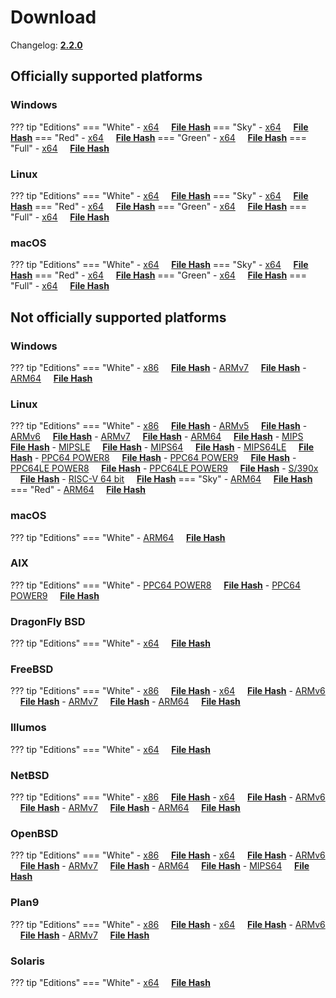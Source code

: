 # Download

Changelog: [**2.2.0**](../Changelog.md#220-_-october-11-2022)

## Officially supported platforms

### Windows

??? tip "Editions"
    === "White"
        - [x64](/dl/2.2.0/white/windows/dixer_amd64.exe) &nbsp;&nbsp;&nbsp; **<a href="/dl/2.2.0/white/windows/dixer_amd64_checksum.txt" target="_blank">File Hash</a>**
    === "Sky"
        - [x64](/dl/2.2.0/sky/windows/dixer_amd64.exe) &nbsp;&nbsp;&nbsp; **<a href="/dl/2.2.0/sky/windows/dixer_amd64_checksum.txt" target="_blank">File Hash</a>**
    === "Red"
        - [x64](/dl/2.2.0/red/windows/dixer_amd64.exe) &nbsp;&nbsp;&nbsp; **<a href="/dl/2.2.0/red/windows/dixer_amd64_checksum.txt" target="_blank">File Hash</a>**
    === "Green"
        - [x64](/dl/2.2.0/green/windows/dixer_amd64.exe) &nbsp;&nbsp;&nbsp; **<a href="/dl/2.2.0/green/windows/dixer_amd64_checksum.txt" target="_blank">File Hash</a>**
    === "Full"
        - [x64](/dl/2.2.0/full/windows/dixer_amd64.exe) &nbsp;&nbsp;&nbsp; **<a href="/dl/2.2.0/full/windows/dixer_amd64_checksum.txt" target="_blank">File Hash</a>**

### Linux

??? tip "Editions"
    === "White"
        - [x64](/dl/2.2.0/white/linux/dixer_amd64) &nbsp;&nbsp;&nbsp; **<a href="/dl/2.2.0/white/linux/dixer_amd64_checksum.txt" target="_blank">File Hash</a>**
    === "Sky"
        - [x64](/dl/2.2.0/sky/linux/dixer_amd64) &nbsp;&nbsp;&nbsp; **<a href="/dl/2.2.0/sky/linux/dixer_amd64_checksum.txt" target="_blank">File Hash</a>**
    === "Red"
        - [x64](/dl/2.2.0/red/linux/dixer_amd64) &nbsp;&nbsp;&nbsp; **<a href="/dl/2.2.0/red/linux/dixer_amd64_checksum.txt" target="_blank">File Hash</a>**
    === "Green"
        - [x64](/dl/2.2.0/green/linux/dixer_amd64) &nbsp;&nbsp;&nbsp; **<a href="/dl/2.2.0/green/linux/dixer_amd64_checksum.txt" target="_blank">File Hash</a>**
    === "Full"
        - [x64](/dl/2.2.0/full/linux/dixer_amd64) &nbsp;&nbsp;&nbsp; **<a href="/dl/2.2.0/full/linux/dixer_amd64_checksum.txt" target="_blank">File Hash</a>**

### macOS

??? tip "Editions"
    === "White"
        - [x64](/dl/2.2.0/white/darwin/dixer_amd64) &nbsp;&nbsp;&nbsp; **<a href="/dl/2.2.0/white/darwin/dixer_amd64_checksum.txt" target="_blank">File Hash</a>**
    === "Sky"
        - [x64](/dl/2.2.0/sky/darwin/dixer_amd64) &nbsp;&nbsp;&nbsp; **<a href="/dl/2.2.0/sky/darwin/dixer_amd64_checksum.txt" target="_blank">File Hash</a>**
    === "Red"
        - [x64](/dl/2.2.0/red/darwin/dixer_amd64) &nbsp;&nbsp;&nbsp; **<a href="/dl/2.2.0/red/darwin/dixer_amd64_checksum.txt" target="_blank">File Hash</a>**
    === "Green"
        - [x64](/dl/2.2.0/green/darwin/dixer_amd64) &nbsp;&nbsp;&nbsp; **<a href="/dl/2.2.0/green/darwin/dixer_amd64_checksum.txt" target="_blank">File Hash</a>**
    === "Full"
        - [x64](/dl/2.2.0/full/darwin/dixer_amd64) &nbsp;&nbsp;&nbsp; **<a href="/dl/2.2.0/full/darwin/dixer_amd64_checksum.txt" target="_blank">File Hash</a>**

## Not officially supported platforms

### Windows

??? tip "Editions"
    === "White"
        - [x86](/dl/2.2.0/white/windows/dixer_386.exe) &nbsp;&nbsp;&nbsp; **<a href="/dl/2.2.0/white/windows/dixer_386_checksum.txt" target="_blank">File Hash</a>**
        - [ARMv7](/dl/2.2.0/white/windows/dixer_armV7.exe) &nbsp;&nbsp;&nbsp; **<a href="/dl/2.2.0/white/windows/dixer_armV7_checksum.txt" target="_blank">File Hash</a>**
        - [ARM64](/dl/2.2.0/white/windows/dixer_arm64.exe) &nbsp;&nbsp;&nbsp; **<a href="/dl/2.2.0/white/windows/dixer_arm64_checksum.txt" target="_blank">File Hash</a>**

### Linux

??? tip "Editions"
    === "White"
        - [x86](/dl/2.2.0/white/linux/dixer_386) &nbsp;&nbsp;&nbsp; **<a href="/dl/2.2.0/white/linux/dixer_386_checksum.txt" target="_blank">File Hash</a>**
        - [ARMv5](/dl/2.2.0/white/linux/dixer_armV5) &nbsp;&nbsp;&nbsp; **<a href="/dl/2.2.0/white/linux/dixer_armV5_checksum.txt" target="_blank">File Hash</a>**
        - [ARMv6](/dl/2.2.0/white/linux/dixer_armV6) &nbsp;&nbsp;&nbsp; **<a href="/dl/2.2.0/white/linux/dixer_armV6_checksum.txt" target="_blank">File Hash</a>**
        - [ARMv7](/dl/2.2.0/white/linux/dixer_armV7) &nbsp;&nbsp;&nbsp; **<a href="/dl/2.2.0/white/linux/dixer_armV7_checksum.txt" target="_blank">File Hash</a>**
        - [ARM64](/dl/2.2.0/white/linux/dixer_arm64) &nbsp;&nbsp;&nbsp; **<a href="/dl/2.2.0/white/linux/dixer_arm64_checksum.txt" target="_blank">File Hash</a>**
        - [MIPS](/dl/2.2.0/white/linux/dixer_mips) &nbsp;&nbsp;&nbsp; **<a href="/dl/2.2.0/white/linux/dixer_mips_checksum.txt" target="_blank">File Hash</a>**
        - [MIPSLE](/dl/2.2.0/white/linux/dixer_mipsle) &nbsp;&nbsp;&nbsp; **<a href="/dl/2.2.0/white/linux/dixer_mipsle_checksum.txt" target="_blank">File Hash</a>**
        - [MIPS64](/dl/2.2.0/white/linux/dixer_mips64) &nbsp;&nbsp;&nbsp; **<a href="/dl/2.2.0/white/linux/dixer_mips64_checksum.txt" target="_blank">File Hash</a>**
        - [MIPS64LE](/dl/2.2.0/white/linux/dixer_mips64le) &nbsp;&nbsp;&nbsp; **<a href="/dl/2.2.0/white/linux/dixer_mips64le_checksum.txt" target="_blank">File Hash</a>**
        - [PPC64 POWER8](/dl/2.2.0/white/linux/dixer_ppc64_power8) &nbsp;&nbsp;&nbsp; **<a href="/dl/2.2.0/white/linux/dixer_ppc64_power8_checksum.txt" target="_blank">File Hash</a>**
        - [PPC64 POWER9](/dl/2.2.0/white/linux/dixer_ppc64_power9) &nbsp;&nbsp;&nbsp; **<a href="/dl/2.2.0/white/linux/dixer_ppc64_power9_checksum.txt" target="_blank">File Hash</a>**
        - [PPC64LE POWER8](/dl/2.2.0/white/linux/dixer_ppc64le_power8) &nbsp;&nbsp;&nbsp; **<a href="/dl/2.2.0/white/linux/dixer_ppc64le_power8_checksum.txt" target="_blank">File Hash</a>**
        - [PPC64LE POWER9](/dl/2.2.0/white/linux/dixer_ppc64le_power9) &nbsp;&nbsp;&nbsp; **<a href="/dl/2.2.0/white/linux/dixer_ppc64le_power9_checksum.txt" target="_blank">File Hash</a>**
        - [S/390x](/dl/2.2.0/white/linux/dixer_s390x) &nbsp;&nbsp;&nbsp; **<a href="/dl/2.2.0/white/linux/dixer_s390x_checksum.txt" target="_blank">File Hash</a>**
        - [RISC-V 64 bit](/dl/2.2.0/white/linux/dixer_riscv64) &nbsp;&nbsp;&nbsp; **<a href="/dl/2.2.0/white/linux/dixer_riscv64_checksum.txt" target="_blank">File Hash</a>**
    === "Sky"
        - [ARM64](/dl/2.2.0/sky/linux/dixer_arm64) &nbsp;&nbsp;&nbsp; **<a href="/dl/2.2.0/sky/linux/dixer_arm64_checksum.txt" target="_blank">File Hash</a>**
    === "Red"
        - [ARM64](/dl/2.2.0/red/linux/dixer_arm64) &nbsp;&nbsp;&nbsp; **<a href="/dl/2.2.0/red/linux/dixer_arm64_checksum.txt" target="_blank">File Hash</a>**

### macOS

??? tip "Editions"
    === "White"
        - [ARM64](/dl/2.2.0/white/darwin/dixer_arm64) &nbsp;&nbsp;&nbsp; **<a href="/dl/2.2.0/white/darwin/dixer_arm64_checksum.txt" target="_blank">File Hash</a>**

### AIX

??? tip "Editions"
    === "White"
        - [PPC64 POWER8](/dl/2.2.0/white/aix/dixer_ppc64_power8) &nbsp;&nbsp;&nbsp; **<a href="/dl/2.2.0/white/aix/dixer_ppc64_power8_checksum.txt" target="_blank">File Hash</a>**
        - [PPC64 POWER9](/dl/2.2.0/white/aix/dixer_ppc64_power9) &nbsp;&nbsp;&nbsp; **<a href="/dl/2.2.0/white/aix/dixer_ppc64_power9_checksum.txt" target="_blank">File Hash</a>**

### DragonFly BSD

??? tip "Editions"
    === "White"
        - [x64](/dl/2.2.0/white/dragonfly/dixer_amd64) &nbsp;&nbsp;&nbsp; **<a href="/dl/2.2.0/white/dragonfly/dixer_amd64_checksum.txt" target="_blank">File Hash</a>**

### FreeBSD

??? tip "Editions"
    === "White"
        - [x86](/dl/2.2.0/white/freebsd/dixer_386) &nbsp;&nbsp;&nbsp; **<a href="/dl/2.2.0/white/freebsd/dixer_386_checksum.txt" target="_blank">File Hash</a>**
        - [x64](/dl/2.2.0/white/freebsd/dixer_amd64) &nbsp;&nbsp;&nbsp; **<a href="/dl/2.2.0/white/freebsd/dixer_amd64_checksum.txt" target="_blank">File Hash</a>**
        - [ARMv6](/dl/2.2.0/white/freebsd/dixer_armV6) &nbsp;&nbsp;&nbsp; **<a href="/dl/2.2.0/white/freebsd/dixer_armV6_checksum.txt" target="_blank">File Hash</a>**
        - [ARMv7](/dl/2.2.0/white/freebsd/dixer_armV7) &nbsp;&nbsp;&nbsp; **<a href="/dl/2.2.0/white/freebsd/dixer_armV7_checksum.txt" target="_blank">File Hash</a>**
        - [ARM64](/dl/2.2.0/white/freebsd/dixer_arm64) &nbsp;&nbsp;&nbsp; **<a href="/dl/2.2.0/white/freebsd/dixer_arm64_checksum.txt" target="_blank">File Hash</a>**

### Illumos

??? tip "Editions"
    === "White"
        - [x64](/dl/2.2.0/white/illumos/dixer_amd64) &nbsp;&nbsp;&nbsp; **<a href="/dl/2.2.0/white/illumos/dixer_amd64_checksum.txt" target="_blank">File Hash</a>**

### NetBSD

??? tip "Editions"
    === "White"
        - [x86](/dl/2.2.0/white/netbsd/dixer_386) &nbsp;&nbsp;&nbsp; **<a href="/dl/2.2.0/white/netbsd/dixer_386_checksum.txt" target="_blank">File Hash</a>**
        - [x64](/dl/2.2.0/white/netbsd/dixer_amd64) &nbsp;&nbsp;&nbsp; **<a href="/dl/2.2.0/white/netbsd/dixer_amd64_checksum.txt" target="_blank">File Hash</a>**
        - [ARMv6](/dl/2.2.0/white/netbsd/dixer_armV6) &nbsp;&nbsp;&nbsp; **<a href="/dl/2.2.0/white/netbsd/dixer_armV6_checksum.txt" target="_blank">File Hash</a>**
        - [ARMv7](/dl/2.2.0/white/netbsd/dixer_armV7) &nbsp;&nbsp;&nbsp; **<a href="/dl/2.2.0/white/netbsd/dixer_armV7_checksum.txt" target="_blank">File Hash</a>**
        - [ARM64](/dl/2.2.0/white/netbsd/dixer_arm64) &nbsp;&nbsp;&nbsp; **<a href="/dl/2.2.0/white/netbsd/dixer_arm64_checksum.txt" target="_blank">File Hash</a>**

### OpenBSD

??? tip "Editions"
    === "White"
        - [x86](/dl/2.2.0/white/openbsd/dixer_386) &nbsp;&nbsp;&nbsp; **<a href="/dl/2.2.0/white/openbsd/dixer_386_checksum.txt" target="_blank">File Hash</a>**
        - [x64](/dl/2.2.0/white/openbsd/dixer_amd64) &nbsp;&nbsp;&nbsp; **<a href="/dl/2.2.0/white/openbsd/dixer_amd64_checksum.txt" target="_blank">File Hash</a>**
        - [ARMv6](/dl/2.2.0/white/openbsd/dixer_armV6) &nbsp;&nbsp;&nbsp; **<a href="/dl/2.2.0/white/openbsd/dixer_armV6_checksum.txt" target="_blank">File Hash</a>**
        - [ARMv7](/dl/2.2.0/white/openbsd/dixer_armV7) &nbsp;&nbsp;&nbsp; **<a href="/dl/2.2.0/white/openbsd/dixer_armV7_checksum.txt" target="_blank">File Hash</a>**
        - [ARM64](/dl/2.2.0/white/openbsd/dixer_arm64) &nbsp;&nbsp;&nbsp; **<a href="/dl/2.2.0/white/openbsd/dixer_arm64_checksum.txt" target="_blank">File Hash</a>**
        - [MIPS64](/dl/2.2.0/white/openbsd/dixer_mips64) &nbsp;&nbsp;&nbsp; **<a href="/dl/2.2.0/white/openbsd/dixer_mips64_checksum.txt" target="_blank">File Hash</a>**

### Plan9

??? tip "Editions"
    === "White"
        - [x86](/dl/2.2.0/white/plan9/dixer_386) &nbsp;&nbsp;&nbsp; **<a href="/dl/2.2.0/white/plan9/dixer_386_checksum.txt" target="_blank">File Hash</a>**
        - [x64](/dl/2.2.0/white/plan9/dixer_amd64) &nbsp;&nbsp;&nbsp; **<a href="/dl/2.2.0/white/plan9/dixer_amd64_checksum.txt" target="_blank">File Hash</a>**
        - [ARMv6](/dl/2.2.0/white/plan9/dixer_armV6) &nbsp;&nbsp;&nbsp; **<a href="/dl/2.2.0/white/plan9/dixer_armV6_checksum.txt" target="_blank">File Hash</a>**
        - [ARMv7](/dl/2.2.0/white/plan9/dixer_armV7) &nbsp;&nbsp;&nbsp; **<a href="/dl/2.2.0/white/plan9/dixer_armV7_checksum.txt" target="_blank">File Hash</a>**

### Solaris

??? tip "Editions"
    === "White"
        - [x64](/dl/2.2.0/white/solaris/dixer_amd64) &nbsp;&nbsp;&nbsp; **<a href="/dl/2.2.0/white/solaris/dixer_amd64_checksum.txt" target="_blank">File Hash</a>**
